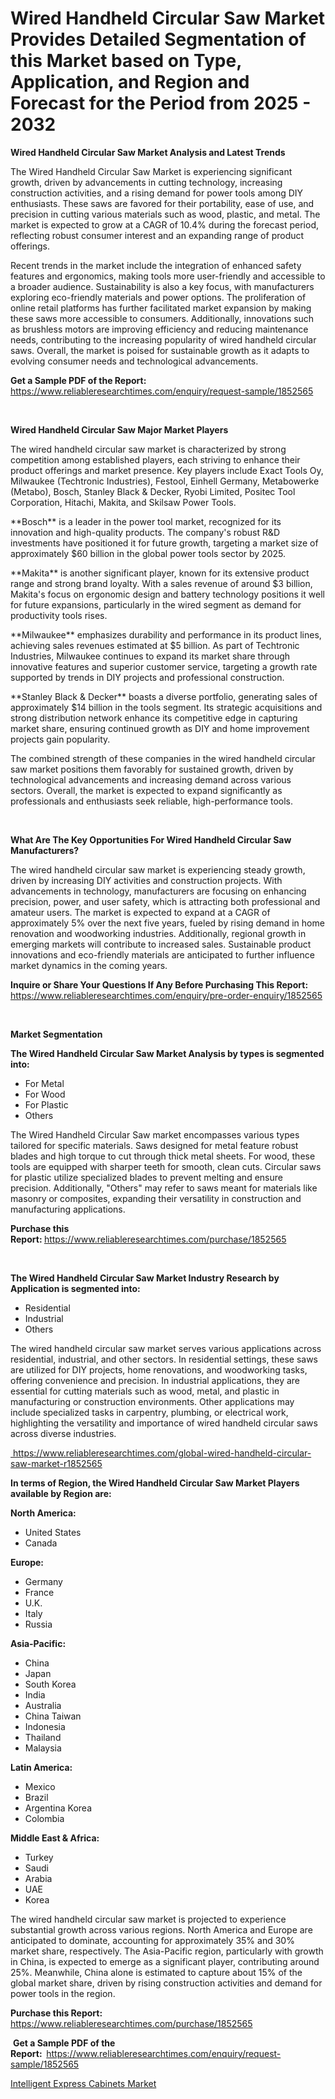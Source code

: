 <p><h1>Wired Handheld Circular Saw Market Provides Detailed Segmentation of this Market based on Type, Application, and Region and Forecast for the Period from 2025 - 2032</h1></p><p><strong>Wired Handheld Circular Saw Market Analysis and Latest Trends</strong></p>
<p><p>The Wired Handheld Circular Saw Market is experiencing significant growth, driven by advancements in cutting technology, increasing construction activities, and a rising demand for power tools among DIY enthusiasts. These saws are favored for their portability, ease of use, and precision in cutting various materials such as wood, plastic, and metal. The market is expected to grow at a CAGR of 10.4% during the forecast period, reflecting robust consumer interest and an expanding range of product offerings.</p><p>Recent trends in the market include the integration of enhanced safety features and ergonomics, making tools more user-friendly and accessible to a broader audience. Sustainability is also a key focus, with manufacturers exploring eco-friendly materials and power options. The proliferation of online retail platforms has further facilitated market expansion by making these saws more accessible to consumers. Additionally, innovations such as brushless motors are improving efficiency and reducing maintenance needs, contributing to the increasing popularity of wired handheld circular saws. Overall, the market is poised for sustainable growth as it adapts to evolving consumer needs and technological advancements.</p></p>
<p><strong>Get a Sample PDF of the Report:&nbsp;</strong> <a href="https://www.reliableresearchtimes.com/enquiry/request-sample/1852565?utm_campaign=2464&utm_medium=2&utm_source=Github&utm_content=ia&utm_term=12042025&utm_id=wired-handheld-circular-saw">https://www.reliableresearchtimes.com/enquiry/request-sample/1852565</a></p>
<p>&nbsp;</p>
<p><strong>Wired Handheld Circular Saw Major Market Players</strong></p>
<p><p>The wired handheld circular saw market is characterized by strong competition among established players, each striving to enhance their product offerings and market presence. Key players include Exact Tools Oy, Milwaukee (Techtronic Industries), Festool, Einhell Germany, Metabowerke (Metabo), Bosch, Stanley Black & Decker, Ryobi Limited, Positec Tool Corporation, Hitachi, Makita, and Skilsaw Power Tools.</p><p>**Bosch** is a leader in the power tool market, recognized for its innovation and high-quality products. The company's robust R&D investments have positioned it for future growth, targeting a market size of approximately $60 billion in the global power tools sector by 2025.</p><p>**Makita** is another significant player, known for its extensive product range and strong brand loyalty. With a sales revenue of around $3 billion, Makita's focus on ergonomic design and battery technology positions it well for future expansions, particularly in the wired segment as demand for productivity tools rises.</p><p>**Milwaukee** emphasizes durability and performance in its product lines, achieving sales revenues estimated at $5 billion. As part of Techtronic Industries, Milwaukee continues to expand its market share through innovative features and superior customer service, targeting a growth rate supported by trends in DIY projects and professional construction.</p><p>**Stanley Black & Decker** boasts a diverse portfolio, generating sales of approximately $14 billion in the tools segment. Its strategic acquisitions and strong distribution network enhance its competitive edge in capturing market share, ensuring continued growth as DIY and home improvement projects gain popularity.</p><p>The combined strength of these companies in the wired handheld circular saw market positions them favorably for sustained growth, driven by technological advancements and increasing demand across various sectors. Overall, the market is expected to expand significantly as professionals and enthusiasts seek reliable, high-performance tools.</p></p>
<p>&nbsp;</p>
<p><strong>What Are The Key Opportunities For Wired Handheld Circular Saw Manufacturers?</strong></p>
<p><p>The wired handheld circular saw market is experiencing steady growth, driven by increasing DIY activities and construction projects. With advancements in technology, manufacturers are focusing on enhancing precision, power, and user safety, which is attracting both professional and amateur users. The market is expected to expand at a CAGR of approximately 5% over the next five years, fueled by rising demand in home renovation and woodworking industries. Additionally, regional growth in emerging markets will contribute to increased sales. Sustainable product innovations and eco-friendly materials are anticipated to further influence market dynamics in the coming years.</p></p>
<p><strong>Inquire or Share Your Questions If Any Before Purchasing This Report:</strong> <a href="https://www.reliableresearchtimes.com/enquiry/pre-order-enquiry/1852565?utm_campaign=2464&utm_medium=2&utm_source=Github&utm_content=ia&utm_term=12042025&utm_id=wired-handheld-circular-saw">https://www.reliableresearchtimes.com/enquiry/pre-order-enquiry/1852565</a></p>
<p>&nbsp;</p>
<p><strong>Market Segmentation</strong></p>
<p><strong>The Wired Handheld Circular Saw Market Analysis by types is segmented into:</strong></p>
<p><ul><li>For Metal</li><li>For Wood</li><li>For Plastic</li><li>Others</li></ul></p>
<p><p>The Wired Handheld Circular Saw market encompasses various types tailored for specific materials. Saws designed for metal feature robust blades and high torque to cut through thick metal sheets. For wood, these tools are equipped with sharper teeth for smooth, clean cuts. Circular saws for plastic utilize specialized blades to prevent melting and ensure precision. Additionally, "Others" may refer to saws meant for materials like masonry or composites, expanding their versatility in construction and manufacturing applications.</p></p>
<p><strong>Purchase this Report:&nbsp;</strong><a href="https://www.reliableresearchtimes.com/purchase/1852565?utm_campaign=2464&utm_medium=2&utm_source=Github&utm_content=ia&utm_term=12042025&utm_id=wired-handheld-circular-saw">https://www.reliableresearchtimes.com/purchase/1852565</a></p>
<p>&nbsp;</p>
<p><strong>The Wired Handheld Circular Saw Market Industry Research by Application is segmented into:</strong></p>
<p><ul><li>Residential</li><li>Industrial</li><li>Others</li></ul></p>
<p><p>The wired handheld circular saw market serves various applications across residential, industrial, and other sectors. In residential settings, these saws are utilized for DIY projects, home renovations, and woodworking tasks, offering convenience and precision. In industrial applications, they are essential for cutting materials such as wood, metal, and plastic in manufacturing or construction environments. Other applications may include specialized tasks in carpentry, plumbing, or electrical work, highlighting the versatility and importance of wired handheld circular saws across diverse industries.</p></p>
<p><a href="https://www.reliableresearchtimes.com/global-wired-handheld-circular-saw-market-r1852565?utm_campaign=2464&utm_medium=2&utm_source=Github&utm_content=ia&utm_term=12042025&utm_id=wired-handheld-circular-saw">&nbsp;https://www.reliableresearchtimes.com/global-wired-handheld-circular-saw-market-r1852565</a></p>
<p><strong>In terms of Region, the Wired Handheld Circular Saw Market Players available by Region are:</strong></p>
<p>
    <p> <strong> North America: </strong>
        <ul>
            <li>United States</li>
            <li>Canada</li>
        </ul>
        </p> 
    <p> <strong> Europe: </strong>
        <ul>
            <li>Germany</li>
            <li>France</li>
            <li>U.K.</li>
            <li>Italy</li>
            <li>Russia</li>
        </ul>
        </p> 
    <p> <strong> Asia-Pacific: </strong>
        <ul>
            <li>China</li>
            <li>Japan</li>
            <li>South Korea</li>
            <li>India</li>
            <li>Australia</li>
            <li>China Taiwan</li>
            <li>Indonesia</li>
            <li>Thailand</li>
            <li>Malaysia</li>
        </ul>
        </p> 
    <p> <strong> Latin America: </strong>
        <ul>
            <li>Mexico</li>
            <li>Brazil</li>
            <li>Argentina Korea</li>
            <li>Colombia</li>
        </ul>
        </p> 
    <p> <strong> Middle East & Africa: </strong>
        <ul>
            <li>Turkey</li>
            <li>Saudi</li>
            <li>Arabia</li>
            <li>UAE</li>
            <li>Korea</li>
        </ul>
    </p>
    </p>
<p><p>The wired handheld circular saw market is projected to experience substantial growth across various regions. North America and Europe are anticipated to dominate, accounting for approximately 35% and 30% market share, respectively. The Asia-Pacific region, particularly with growth in China, is expected to emerge as a significant player, contributing around 25%. Meanwhile, China alone is estimated to capture about 15% of the global market share, driven by rising construction activities and demand for power tools in the region.</p></p>
<p><strong>Purchase this Report: </strong><a href="https://www.reliableresearchtimes.com/purchase/1852565?utm_campaign=2464&utm_medium=2&utm_source=Github&utm_content=ia&utm_term=12042025&utm_id=wired-handheld-circular-saw">https://www.reliableresearchtimes.com/purchase/1852565</a></p>
<p>&nbsp;<strong>Get a Sample PDF of the Report:&nbsp;&nbsp;</strong><a href="https://www.reliableresearchtimes.com/enquiry/request-sample/1852565?utm_campaign=2464&utm_medium=2&utm_source=Github&utm_content=ia&utm_term=12042025&utm_id=wired-handheld-circular-saw">https://www.reliableresearchtimes.com/enquiry/request-sample/1852565</a></p>
<p><strong></strong></p>
<p><p><a href="https://github.com/chungwimbu4/Market-Research-Report-List-1/blob/main/intelligent-express-cabinets-market.md?utm_campaign=2464&utm_medium=2&utm_source=Github&utm_content=ia&utm_term=12042025&utm_id=wired-handheld-circular-saw">Intelligent Express Cabinets Market</a></p></p>